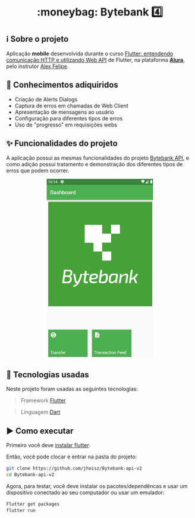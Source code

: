 <h1 align="center"> :moneybag: Bytebank 4️⃣  </h1>

## ℹ️ Sobre o projeto
Aplicação **mobile** desenvolvida durante o curso [Flutter: entendendo comunicação HTTP e utilizando Web API](https://cursos.alura.com.br/course/flutter-comunicacao-http) de Flutter, na plataforma **[Alura](https://www.alura.com.br/)**, pelo instrutor [Alex Felipe](https://cursos.alura.com.br/user/alexfelipe). 

## :ledger: Conhecimentos adiquiridos 
- Criação de Alerts Dialogs
- Captura de erros em chamadas de Web Client
- Apresentação de mensagens ao usuário
- Configuração para diferentes tipos de erros
- Uso de "progresso" em requisições webs

## :sparkles: Funcionalidades do projeto
A aplicação possui as mesmas funcionalidades do projeto [Bytebank API](https://github.com/jhoisz/Bytebank-api), e como adição possui tratamento e demonstração dos diferentes tipos de erros que podem ocorrer.

<p align="center">
  <img src="https://github.com/jhoisz/Bytebank-api-v2/blob/main/bytebankv2apiv2.gif" alt= "Gif colorido da aplicação desenvolvida demonstrando os erros possiveis." />
</p>

## :hammer: Tecnologias usadas
Neste projeto foram usadas as seguintes tecnologias:

> Framework [Flutter](https://flutter.dev/)

> Linguagem [Dart](https://dart.dev/)

## :arrow_forward: Como executar
Primeiro você deve [instalar flutter](https://docs.flutter.dev/get-started/install).

Então, você pode clocar e entrar na pasta do projeto:

```bash
git clone https://github.com/jhoisz/Bytebank-api-v2
cd Bytebank-api-v2
```

Agora, para testar, você deve instalar os pacotes/dependêncas e usar um dispositivo conectado ao seu computador ou usar um emulador:

```bash
Flutter get packages
flutter run
```
